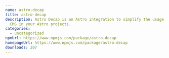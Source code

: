 ```yaml
---
name: astro-decap
title: astro-decap
description: Astro Decap is an Astro integration to simplify the usage of Deacap
  CMS in your Astro projects.
categories:
  - uncategorized
npmUrl: https://www.npmjs.com/package/astro-decap
homepageUrl: https://www.npmjs.com/package/astro-decap
downloads: 207
---
```

